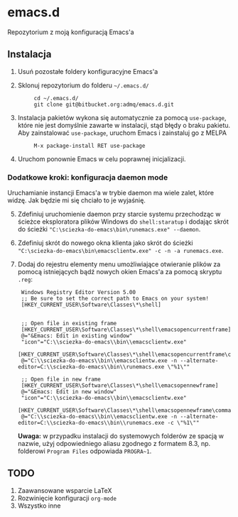 # emacs.d

Repozytorium z moją konfiguracją Emacs'a 

## Instalacja

1. Usuń pozostałe foldery konfiguracyjne Emacs'a
2. Sklonuj repozytorium do folderu `~/.emacs.d/`

			cd ~/.emacs.d/
			git clone git@bitbucket.org:admq/emacs.d.git

3. Instalacja pakietów wykona się automatycznie za pomocą `use-package`, które nie jest domyślnie zawarte w instalacji, stąd błędy o braku pakietu. Aby zainstalować `use-package`, uruchom Emacs i zainstaluj go z MELPA

			M-x package-install RET use-package

4. Uruchom ponownie Emacs w celu poprawnej inicjalizacji.

### Dodatkowe kroki: konfiguracja daemon mode

Uruchamianie instancji Emacs'a w trybie daemon ma wiele zalet, które widzę. Jak będzie mi się chciało to je wyjaśnię.

5. Zdefiniuj uruchomienie daemon przy starcie systemu przechodząc w ścieżce eksploratora plików Windows do `shell:staratup` i dodając skrót do ścieżki `"C:\sciezka-do-emacs\bin\runemacs.exe" --daemon`.

6. Zdefiniuj skrót do nowego okna klienta jako skrót do ścieżki `"C:\sciezka-do-emacs\bin\emacsclientw.exe" -c -n -a runemacs.exe`.

7. Dodaj do rejestru elementy menu umożliwiające otwieranie plików za pomocą istniejących bądź nowych okien Emacs'a za pomocą skryptu `.reg`:
		
		Windows Registry Editor Version 5.00
		;; Be sure to set the correct path to Emacs on your system!
		[HKEY_CURRENT_USER\Software\Classes\*\shell]


		;; Open file in existing frame
		[HKEY_CURRENT_USER\Software\Classes\*\shell\emacsopencurrentframe]
		@="&Emacs: Edit in existing window"
		"icon"="C:\\sciezka-do-emacs\\bin\\emacsclientw.exe"
		[HKEY_CURRENT_USER\Software\Classes\*\shell\emacsopencurrentframe\command]
		@="C:\\sciezka-do-emacs\\bin\\emacsclientw.exe -n --alternate-editor=C:\\sciezka-do-emacs\\bin\\runemacs.exe \"%1\""

		;; Open file in new frame
		[HKEY_CURRENT_USER\Software\Classes\*\shell\emacsopennewframe]
		@="&Emacs: Edit in new window"
		"icon"="C:\\sciezka-do-emacs\\bin\\emacsclientw.exe"
		[HKEY_CURRENT_USER\Software\Classes\*\shell\emacsopennewframe\command]
		@="C:\\sciezka-do-emacs\\bin\\emacsclientw.exe -n --alternate-editor=C:\\sciezka-do-emacs\\bin\\runemacs.exe -c \"%1\""

	**Uwaga:** w przypadku instalacji do systemowych folderów ze spacją w nazwie, użyj odpowiedniego  aliasu zgodnego z formatem 8.3, np. folderowi `Program Files` odpowiada `PROGRA~1`. 


## TODO

1. Zaawansowane wsparcie LaTeX
2. Rozwinięcie konfiguracji `org-mode`
3. Wszystko inne
